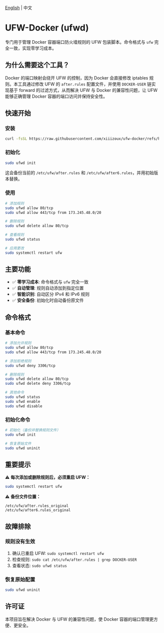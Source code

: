[English](./README.md) | 中文

# UFW-Docker (ufwd)

专门用于管理 Docker 容器端口防火墙规则的 UFW 包装脚本。命令格式与 `ufw` 完全一致，实现零学习成本。

## 为什么需要这个工具？

Docker 的端口映射会绕开 UFW 的控制，因为 Docker 会直接修改 iptables 规则。本工具通过修改 UFW 的 `after.rules` 配置文件，并使用 `DOCKER-USER` 链实现基于 forward 的过滤方式，从而解决 UFW 与 Docker 的兼容性问题，让 UFW 能够正确管理 Docker 容器的端口访问并保持安全性。

## 快速开始

### 安装

```bash
curl -fsSL https://raw.githubusercontent.com/xiiizoux/ufw-docker/refs/heads/main/install.sh | sudo bash
```

### 初始化

```bash
sudo ufwd init
```

这会备份当前的 `/etc/ufw/after.rules` 和 `/etc/ufw/after6.rules`，并用初始版本替换。

### 使用

```bash
# 添加规则
sudo ufwd allow 80/tcp
sudo ufwd allow 443/tcp from 173.245.48.0/20

# 删除规则
sudo ufwd delete allow 80/tcp

# 查看规则
sudo ufwd status

# 应用更改
sudo systemctl restart ufw
```

## 主要功能

- ✅ **零学习成本**: 命令格式与 `ufw` 完全一致
- ✅ **自动管理**: 规则自动添加到指定位置
- ✅ **智能识别**: 自动区分 IPv4 和 IPv6 规则
- ✅ **安全备份**: 初始化时自动备份原文件

## 命令格式

### 基本命令

```bash
# 添加允许规则
sudo ufwd allow 80/tcp
sudo ufwd allow 443/tcp from 173.245.48.0/20

# 添加拒绝规则
sudo ufwd deny 3306/tcp

# 删除规则
sudo ufwd delete allow 80/tcp
sudo ufwd delete deny 3306/tcp

# 其他命令
sudo ufwd status
sudo ufwd enable
sudo ufwd disable
```

### 初始化命令

```bash
# 初始化（备份并替换规则文件）
sudo ufwd init

# 恢复原始文件
sudo ufwd uninit
```

## 重要提示

⚠️ **每次添加或删除规则后，必须重启 UFW：**

```bash
sudo systemctl restart ufw
```

⚠️ **备份文件位置：**

```
/etc/ufw/after.rules_original
/etc/ufw/after6.rules_original
```

## 故障排除

### 规则没有生效

1. 确认已重启 UFW: `sudo systemctl restart ufw`
2. 检查规则: `sudo cat /etc/ufw/after.rules | grep DOCKER-USER`
3. 查看状态: `sudo ufwd status`

### 恢复原始配置

```bash
sudo ufwd uninit
```

## 许可证

本项目旨在解决 Docker 与 UFW 的兼容性问题，使 Docker 容器的端口管理更方便、更安全。

